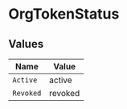 # OrgTokenStatus


## Values

| Name      | Value     |
| --------- | --------- |
| `Active`  | active    |
| `Revoked` | revoked   |